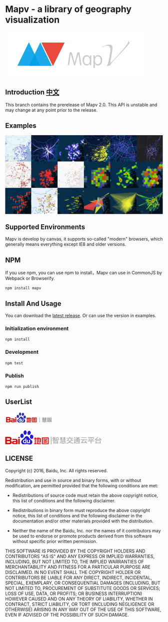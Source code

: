 # Mapv - a library of geography visualization

<a href="http://huiyan-fe.github.io/mapv/v2/">
    <img style="vertical-align: top;" src="./asset/logo.png?raw=true" alt="logo">
</a>

## Introduction [中文](https://github.com/huiyan-fe/mapv/blob/v2/README_CN.md)
This branch contains the prerelease of Mapv 2.0. This API is unstable and may change at any point prior to the release.

## Examples
<a href="http://huiyan-fe.github.io/mapv/v2/gallery.html">
    <img style="vertical-align: top;" src="./asset/overview.png?raw=true" alt="logo">
</a>

## Supported Environments
Mapv is develop by canvas, it supports so-called "modern" browsers, which generally means everything except IE8 and older versions.

## NPM
If you use npm, you can use npm to install，Mapv can use in CommonJS by Webpack or Browserify.

    npm install mapv

## Install And Usage
You can download the [latest release](https://github.com/huiyan-fe/mapv/releases). Or can use the version in examples.
### Initialization environment
    npm install
### Development
    npm test
### Publish
    npm run publish

## UserList
[![百度慧眼](./asset/user/huiyan.png)](http://huiyan.baidu.com)

[![百度交通云](./asset/user/jiaotong.png)](http://jiaotong.baidu.com/)

## LICENSE
Copyright (c) 2016, Baidu, Inc.
All rights reserved.

Redistribution and use in source and binary forms, with or without
modification, are permitted provided that the following conditions are met:

* Redistributions of source code must retain the above copyright notice, this
  list of conditions and the following disclaimer.

* Redistributions in binary form must reproduce the above copyright notice,
  this list of conditions and the following disclaimer in the documentation
  and/or other materials provided with the distribution.

* Neither the name of the Baidu, Inc. nor the names of it
  contributors may be used to endorse or promote products derived from
  this software without specific prior written permission.

THIS SOFTWARE IS PROVIDED BY THE COPYRIGHT HOLDERS AND CONTRIBUTORS "AS IS"
AND ANY EXPRESS OR IMPLIED WARRANTIES, INCLUDING, BUT NOT LIMITED TO, THE
IMPLIED WARRANTIES OF MERCHANTABILITY AND FITNESS FOR A PARTICULAR PURPOSE ARE
DISCLAIMED. IN NO EVENT SHALL THE COPYRIGHT HOLDER OR CONTRIBUTORS BE LIABLE
FOR ANY DIRECT, INDIRECT, INCIDENTAL, SPECIAL, EXEMPLARY, OR CONSEQUENTIAL
DAMAGES (INCLUDING, BUT NOT LIMITED TO, PROCUREMENT OF SUBSTITUTE GOODS OR
SERVICES; LOSS OF USE, DATA, OR PROFITS; OR BUSINESS INTERRUPTION) HOWEVER
CAUSED AND ON ANY THEORY OF LIABILITY, WHETHER IN CONTRACT, STRICT LIABILITY,
OR TORT (INCLUDING NEGLIGENCE OR OTHERWISE) ARISING IN ANY WAY OUT OF THE USE
OF THIS SOFTWARE, EVEN IF ADVISED OF THE POSSIBILITY OF SUCH DAMAGE.
